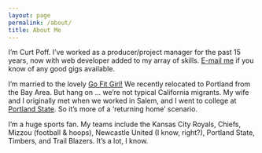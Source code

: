 ```yaml
---
layout: page
permalink: /about/
title: About Me
---
```


I’m Curt Poff. I’ve worked as a producer/project manager for the past 15 years, now with web developer added to my array of skills. [E-mail me](&#109;&#097;&#105;&#108;&#116;&#111;:&#099;&#117;&#114;&#116;&#046;&#112;&#111;&#102;&#102;&#064;&#103;&#109;&#097;&#105;&#108;&#046;&#099;&#111;&#109;) if you know of any good gigs available.

I’m married to the lovely [Go Fit Girl!](http://gofitgirl.com) We recently relocated to Portland from the Bay Area. But hang on … we’re not typical California migrants. My wife and I originally met when we worked in Salem, and I went to college at [Portland State](http://pdx.edu). So it’s more of a ‘returning home’ scenario.

I’m a huge sports fan. My teams include the Kansas City Royals, Chiefs, Mizzou (football & hoops), Newcastle United (I know, right?), Portland State, Timbers, and Trail Blazers. It’s a lot, I know.